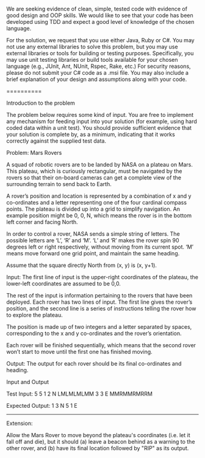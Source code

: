 We are seeking evidence of clean, simple, tested code with evidence of good design and OOP skills. We would like to see that your code has been developed using TDD and expect a good level of knowledge of the chosen language.

For the solution, we request that you use either Java, Ruby or C#. You may not use any external libraries to solve this problem, but you may use external libraries or tools for building or testing purposes. Specifically, you may use unit testing libraries or build tools available for your chosen language (e.g., JUnit, Ant, NUnit, Rspec, Rake, etc.) For security reasons, please do not submit your C# code as a .msi file. You may also include a brief explanation of your design and assumptions along with your code.

==========

Introduction to the problem

The problem below requires some kind of input. You are free to implement any mechanism for feeding input into your solution (for example, using hard coded data within a unit test). You should provide sufficient evidence that your solution is complete by, as a minimum, indicating that it works correctly against the supplied test data.


Problem: Mars Rovers

A squad of robotic rovers are to be landed by NASA on a plateau on Mars. This plateau, which is curiously rectangular, must be navigated by the rovers so that their on-board cameras can get a complete view of the surrounding terrain to send back to Earth.

A rover’s position and location is represented by a combination of x and y co-ordinates and a letter representing one of the four cardinal compass points. The plateau is divided up into a grid to simplify navigation. An example position might be 0, 0, N, which means the rover is in the bottom left corner and facing North.

In order to control a rover, NASA sends a simple string of letters. The possible letters are ‘L’, ‘R’ and ‘M’. ‘L’ and ‘R’ makes the rover spin 90 degrees left or right respectively, without moving from its current spot. ‘M’ means move forward one grid point, and maintain the same heading.

Assume that the square directly North from (x, y) is (x, y+1).

Input: The first line of input is the upper-right coordinates of the plateau, the lower-left coordinates are assumed to be 0,0.

The rest of the input is information pertaining to the rovers that have been deployed. Each rover has two lines of input. The first line gives the rover’s position, and the second line is a series of instructions telling the rover how to explore the plateau.

The position is made up of two integers and a letter separated by spaces, corresponding to the x and y co-ordinates and the rover’s orientation.

Each rover will be finished sequentially, which means that the second rover won’t start to move until the first one has finished moving.

Output: The output for each rover should be its final co-ordinates and heading.

Input and Output

Test Input:
5 5
1 2 N
LMLMLMLMM
3 3 E
MMRMMRMRRM

Expected Output:
1 3 N
5 1 E

---

Extension:

Allow the Mars Rover to move beyond the plateau's coordinates (i.e. let it fall off and die), but it should (a) leave a beacon behind as a warning to the other rover, and (b) have its final location followed by "RIP" as its output.
